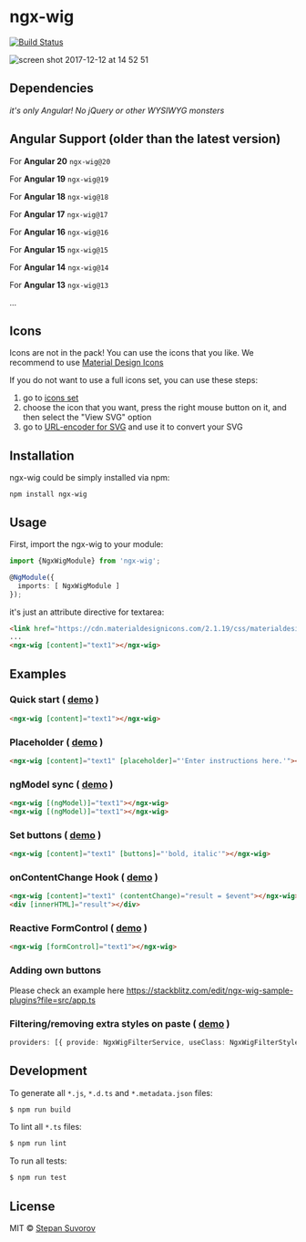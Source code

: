 # ngx-wig

[![Build Status](https://travis-ci.org/stevermeister/ngx-wig.svg?branch=master)](https://travis-ci.org/stevermeister/ngx-wig)

![screen shot 2017-12-12 at 14 52 51](https://user-images.githubusercontent.com/1526680/33888069-37bde1f0-df4c-11e7-993e-d48ffe0fffbf.png)

## Dependencies

*it's only Angular! No jQuery or other WYSIWYG monsters*


## Angular Support (older than the latest version)

For **Angular 20** `ngx-wig@20`


For **Angular 19** `ngx-wig@19`

For **Angular 18** `ngx-wig@18`

For **Angular 17** `ngx-wig@17`

For **Angular 16** `ngx-wig@16`

For **Angular 15** `ngx-wig@15`

For **Angular 14** `ngx-wig@14`

For **Angular 13** `ngx-wig@13` 

...

## Icons

Icons are not in the pack!
You can use the icons that you like.
We recommend to use [Material Design Icons](https://cdn.materialdesignicons.com/2.1.19/css/materialdesignicons.min.css)

If you do not want to use a full icons set, you can use these steps:

1. go to [icons set](https://materialdesignicons.com/)
1. choose the icon that you want, press the right mouse button on it, and then select the "View SVG" option
1. go to [URL-encoder for SVG](https://yoksel.github.io/url-encoder/) and use it to convert your SVG

## Installation

ngx-wig could be simply installed via npm:

    npm install ngx-wig


## Usage

First, import the ngx-wig to your module:

```typescript
import {NgxWigModule} from 'ngx-wig';

@NgModule({
  imports: [ NgxWigModule ]
});
```

it's just an attribute directive for textarea:

```html
<link href="https://cdn.materialdesignicons.com/2.1.19/css/materialdesignicons.min.css" rel="stylesheet" />
...
<ngx-wig [content]="text1"></ngx-wig>
```

## Examples

### Quick start ( [demo](https://stackblitz.com/edit/stackblitz-starters-61ajke?file=src%2Fmain.ts) )

```html
<ngx-wig [content]="text1"></ngx-wig>
```

### Placeholder ( [demo](https://stackblitz.com/edit/stackblitz-starters-5lq68z?file=src%2Fmain.ts) )

```html
<ngx-wig [content]="text1" [placeholder]="'Enter instructions here.'"></ngx-wig>
```

### ngModel sync ( [demo](https://stackblitz.com/edit/stackblitz-starters-go26xc?file=src%2Fmain.ts) )

```html
<ngx-wig [(ngModel)]="text1"></ngx-wig>
<ngx-wig [(ngModel)]="text1"></ngx-wig>
```

### Set buttons ( [demo](https://stackblitz.com/edit/stackblitz-starters-qohotg?file=src%2Fmain.ts) )

```html
<ngx-wig [content]="text1" [buttons]="'bold, italic'"></ngx-wig>
```

### onContentChange Hook ( [demo](https://stackblitz.com/edit/stackblitz-starters-cl6k3s?file=src%2Fmain.ts) )

```html
<ngx-wig [content]="text1" (contentChange)="result = $event"></ngx-wig>
<div [innerHTML]="result"></div>
```

### Reactive FormControl ( [demo](https://stackblitz.com/edit/stackblitz-starters-hgna7m?file=src%2Fmain.ts) )

```html
<ngx-wig [formControl]="text1"></ngx-wig>
```


### Adding own buttons

Please check an example here
https://stackblitz.com/edit/ngx-wig-sample-plugins?file=src/app.ts


### Filtering/removing extra styles on paste ( [demo](https://stackblitz.com/edit/stackblitz-starters-ysmo2d?file=src%2Fmain.ts) )

```typescript
providers: [{ provide: NgxWigFilterService, useClass: NgxWigFilterStylesService}]
```



## Development

To generate all `*.js`, `*.d.ts` and `*.metadata.json` files:

```bash
$ npm run build
```

To lint all `*.ts` files:

```bash
$ npm run lint
```

To run all tests:

```bash
$ npm run test
```

## License

MIT © [Stepan Suvorov](https://github.com/stevermeister)
